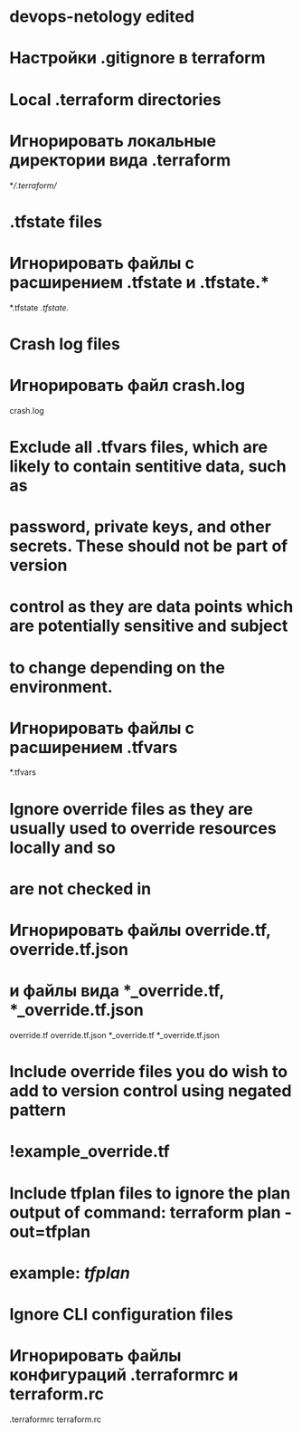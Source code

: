# devops-netology edited

# Настройки .gitignore в terraform

# Local .terraform directories
# Игнорировать локальные директории вида .terraform
**/.terraform/*

# .tfstate files
# Игнорировать файлы с расширением .tfstate и .tfstate.*
*.tfstate
*.tfstate.*

# Crash log files
# Игнорировать файл crash.log
crash.log

# Exclude all .tfvars files, which are likely to contain sentitive data, such as
# password, private keys, and other secrets. These should not be part of version
# control as they are data points which are potentially sensitive and subject
# to change depending on the environment.
# Игнорировать файлы с расширением .tfvars
*.tfvars

# Ignore override files as they are usually used to override resources locally and so
# are not checked in
# Игнорировать файлы override.tf, override.tf.json 
# и файлы вида *_override.tf, *_override.tf.json
override.tf
override.tf.json
*_override.tf
*_override.tf.json

# Include override files you do wish to add to version control using negated pattern
#
# !example_override.tf

# Include tfplan files to ignore the plan output of command: terraform plan -out=tfplan
# example: *tfplan*

# Ignore CLI configuration files
# Игнорировать файлы конфигураций .terraformrc и terraform.rc 
.terraformrc
terraform.rc